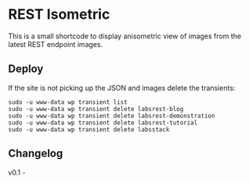 # REST Isometric

This is a small shortcode to display anisometric view of images from the latest REST endpoint images.

## Deploy

If the site is not picking up the JSON and images delete the transients:

```
sudo -u www-data wp transient list
sudo -u www-data wp transient delete labsrest-blog
sudo -u www-data wp transient delete labsrest-demonstration
sudo -u www-data wp transient delete labsrest-tutorial
sudo -u www-data wp transient delete labsstack
```

## Changelog

v0.1 - 